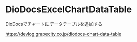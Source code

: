 # DioDocsExcelChartDataTable
DioDocsでチャートにデータテーブルを追加する

https://devlog.grapecity.co.jp/diodocs-chart-data-table
